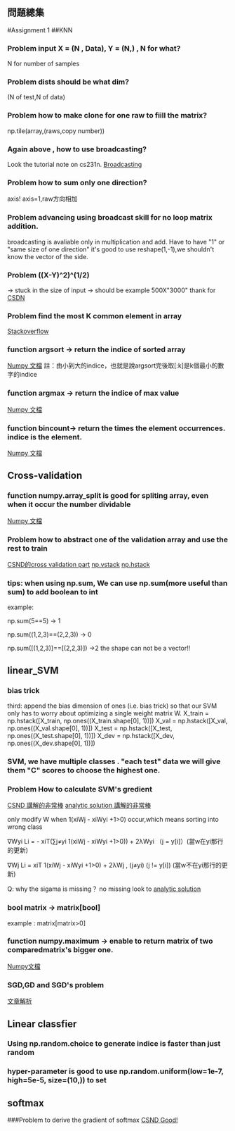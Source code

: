問題總集
-------
#Assignment 1
##KNN
### Problem input X = (N , Data), Y = (N,) , N for what? 
N for number of samples

### Problem dists should be what dim? 
(N of test,N of data)

### Problem how to make clone for one raw to fiill the matrix? 
np.tile(array,(raws,copy number))

### Again above , how to use broadcasting? 
Look the tutorial note on cs231n. [Broadcasting](http://cs231n.github.io/python-numpy-tutorial/#numpy-arrays)

### Problem how to sum only one direction? 
axis! axis=1,raw方向相加

### Problem advancing using broadcast skill for no loop matrix addition. 
broadcasting is avaliable only in multiplication and add.
Have to have "1" or "same size of one direction"
it's good to use reshape(1,-1),we shouldn't know the vector of the side.

### Problem ((X-Y)^2)^(1/2)  
-> stuck in the size of input -> should be example 500X"3000" thank for [CSDN](https://blog.csdn.net/qq_22812319/article/details/79677525)

### Problem find the most K common element in array 
[Stackoverflow](https://stackoverflow.com/questions/6252280/find-the-most-frequent-number-in-a-numpy-vector)

### function argsort -> return the indice of sorted array 
[Numpy 文檔](https://docs.scipy.org/doc/numpy/reference/generated/numpy.argsort.html?highlight=argsor#numpy.argsort) 
註：由小到大的indice，也就是說argsort完後取[:k]是k個最小的數字的indice

### function argmax -> return the indice of max value
[Numpy 文檔](https://docs.scipy.org/doc/numpy/reference/generated/numpy.argmax.html?highlight=argmax#numpy.argmax) 

### function bincount-> return the times the element occurrences. indice is the element.
[Numpy 文檔](https://docs.scipy.org/doc/numpy/reference/generated/numpy.bincount.html)

## Cross-validation

### function numpy.array_split is good for spliting array, even when it occur the number dividable
[Numpy 文檔](https://docs.scipy.org/doc/numpy/reference/generated/numpy.array_split.html)

### Problem how to abstract one of the validation array and use the rest to train
[CSND的cross validation part](https://blog.csdn.net/qq_22812319/article/details/79677525)
[np.vstack](https://docs.scipy.org/doc/numpy/reference/generated/numpy.vstack.html?highlight=vstack#numpy.vstack)
[np.hstack](https://docs.scipy.org/doc/numpy/reference/generated/numpy.hstack.html?highlight=hstack#numpy.hstack)

### tips: when using np.sum, We can use np.sum(more useful than sum) to add boolean to int

example: 

np.sum(5==5) -> 1

np.sum((1,2,3)==(2,2,3)) -> 0

np.sum([(1,2,3)]==[(2,2,3)]) ->2 
the shape can not be a vector!!

## linear_SVM

### bias trick
third: append the bias dimension of ones (i.e. bias trick) so that our SVM only has to worry about optimizing a single weight matrix W.
X_train = np.hstack([X_train, np.ones((X_train.shape[0], 1))])
X_val = np.hstack([X_val, np.ones((X_val.shape[0], 1))])
X_test = np.hstack([X_test, np.ones((X_test.shape[0], 1))])
X_dev = np.hstack([X_dev, np.ones((X_dev.shape[0], 1))])

### SVM, we have multiple classes . "each test" data we will give them "C" scores to choose the highest one.

### Problem How to calculate SVM's gredient 

[CSND 講解的非常棒](https://blog.csdn.net/CV_YOU/article/details/78077329)
[analytic solution 講解的非常棒](https://mlxai.github.io/2017/01/06/vectorized-implementation-of-svm-loss-and-gradient-update.html)

only modify W when 1(xiWj - xiWyi +1>0) occur,which means sorting into wrong class


∇Wyi Li = - xiT(∑j≠yi 1(xiWj - xiWyi +1>0)) + 2λWyi （j = y[i]）(當w在yi那行的更新)


∇Wj Li = xiT 1(xiWj - xiWyi +1>0) + 2λWj , (j≠yi) (j != y[i]) (當w不在yi那行的更新)

Q: why the sigama is missing？ no missing look to [analytic solution](https://mlxai.github.io/2017/01/06/vectorized-implementation-of-svm-loss-and-gradient-update.html)

### bool matrix -> matrix[bool]
example : matrix[matrix>0]

### function numpy.maximum -> enable to return matrix of two comparedmatrix's bigger one.
[Numpy文檔](https://docs.scipy.org/doc/numpy/reference/generated/numpy.maximum.html?highlight=maximum#numpy.maximum)

### SGD,GD and SGD's problem
[文章解析](https://medium.com/@chih.sheng.huang821/%E6%A9%9F%E5%99%A8%E5%AD%B8%E7%BF%92-%E5%9F%BA%E7%A4%8E%E6%95%B8%E5%AD%B8-%E4%B8%89-%E6%A2%AF%E5%BA%A6%E6%9C%80%E4%BD%B3%E8%A7%A3%E7%9B%B8%E9%97%9C%E7%AE%97%E6%B3%95-gradient-descent-optimization-algorithms-b61ed1478bd7)


## Linear classfier 

### Using np.random.choice to generate indice is faster than just random

### hyper-parameter is good to use np.random.uniform(low=1e-7, high=5e-5, size=(10,)) to set

## softmax 

###Problem to derive the gradient of softmax
[CSND Good!](https://blog.csdn.net/zhangxb35/article/details/55223825)


